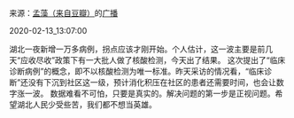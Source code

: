 来源：[孟藻（来自豆瓣）](https://www.douban.com/people/58493958/)的[广播](https://www.douban.com/people/58493958/status/2808170346/)


2020-02-13_13:07:00


湖北一夜新增一万多病例，拐点应该才刚开始。个人估计，这一波主要是前几天“应收尽收”政策下有一大批人做了核酸检测，今天出了结果。
这次提出了“临床诊断病例”的概念，即不以核酸检测为唯一标准。昨天采访的情况看，“临床诊断”还没有下沉到社区这一级，预计消化积压在社区的患者还需要时间，也会让数字涨一波。
数据难看不可怕，只要是真实的。解决问题的第一步是正视问题。希望湖北人民少受些苦，我们都不想当英雄。
